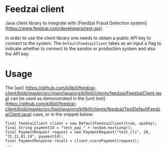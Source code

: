 Feedzai client
==============

Java client library to integrate with [Feedzai Fraud Detection system] (https://www.feedzai.com/developers/rest-api).

In order to use the client library one needs to obtain a public API key to connect to the system. The `DefaultFeedzaiClient` takes as an input a flag to indicate whether to connect to the sandox or production system and also the API key.

Usage
=====

The [api] (https://github.com/killbill/feedzai-client/blob/master/src/main/java/org/killbill/clients/feedzai/FeedzaiClient.java) can be used as demonstrated in the [unit test] (https://github.com/killbill/feedzai-client/blob/master/src/test/java/org/killbill/clients/feedzai/TestDefaultFeedzaiClient.java) case, or in the snippet below:

```
final FeedzaiClient client = new DefaultFeedzaiClient(true, apiKey);
final String paymentId = "test_pay_" + random.nextLong();
final PaymentRequest request = new PaymentRequest("test_cli", 20, "72.21.91.19", paymentId);
final PaymentResponse result = client.scorePayment(request);
...
```




